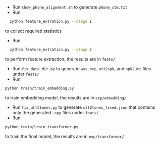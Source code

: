 - Run `show_phone_alignment.sh` to generate `phone_ctm.txt`
- Run

```bash
  python feature_extration.py --stage 1
```

to collect required statistics

- Run

```bash
  python feature_extration.py --stage 2
```

to perform feature extraction, the results are in `feats/`

- Run `fix_data_dir.py` to generate `wav.scp`, `utt2spk`, and `spk2utt` files under `feats/`
- Run

```bash
python train/train_embedding.py
```

to train embedding model, the results are in `exp/embedding/`

- Run `fix_utt2tones.py` to generate `utt2tones_fixed.json` that contains only the generated `.npy` files under `feats/`
- Run

```bash
python train/train_transformer.py
```

to train the final model, the results are in `exp/transformer/`
